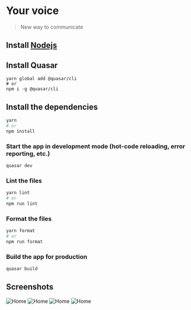 # Your voice

> New way to communicate

## Install [Nodejs](https://nodejs.org/en/)

## Install Quasar
```
yarn global add @quasar/cli
# or
npm i -g @quasar/cli
```
  
## Install the dependencies
```bash
yarn
# or
npm install
```

### Start the app in development mode (hot-code reloading, error reporting, etc.)
```bash
quasar dev
```


### Lint the files
```bash
yarn lint
# or
npm run lint
```


### Format the files
```bash
yarn format
# or
npm run format
```



### Build the app for production
```bash
quasar build
```

## Screenshots
![Home](https://github.com/Naresh-Khatri/your_voice/blob/main/screenshots/Screenshot_20220707_074948.png?raw=true)
![Home](https://github.com/Naresh-Khatri/your_voice/blob/main/screenshots/Screenshot_20220707_074954.png?raw=true)
![Home](https://github.com/Naresh-Khatri/your_voice/blob/main/screenshots/Screenshot_20220707_075003.png?raw=true)
![Home](https://github.com/Naresh-Khatri/your_voice/blob/main/screenshots/Screenshot_20220707_075316.png?raw=true)
